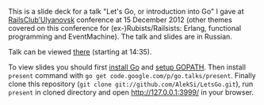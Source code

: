 This is a slide deck for a talk "Let's Go, or introduction into Go" I gave at [RailsClub’Ulyanovsk](http://railsclub.ru/conference) conference at 15 December 2012 (other themes covered on this conference for (ex-)Rubists/Railsists: Erlang, functional programming and EventMachine). The talk and slides are in Russian.

Talk can be viewed [there](http://live.digicast.ru/view/1582) (starting at 14:35).

To view slides you should first [install Go](http://golang.org/doc/install) and [setup GOPATH](http://golang.org/doc/code.html). Then install `present` command with `go get code.google.com/p/go.talks/present`. Finally clone this repository (`git clone git://github.com/AlekSi/LetsGo.git`), run `present` in cloned directory and open http://127.0.0.1:3999/ in your browser.
